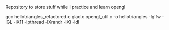 Repository to store stuff while I practice and learn opengl

gcc hellotriangles_refactored.c glad.c opengl_util.c -o hellotriangles -lglfw -lGL -lX11 -lpthread -lXrandr -lXi -ldl
